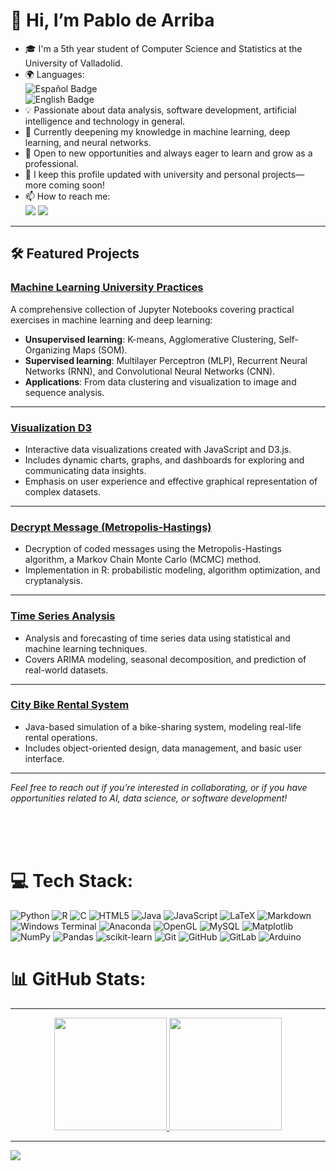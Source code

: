 # 👋 Hi, I’m Pablo de Arriba

- 🎓 I'm a 5th year student of Computer Science and Statistics at the University of Valladolid.
- 🌍 Languages:  
  ![Español Badge](https://img.shields.io/badge/Espa%C3%B1ol-eb4308)  
  ![English Badge](https://img.shields.io/badge/English-083ceb)
- 💡 Passionate about data analysis, software development, artificial intelligence and technology in general.
- 🤖 Currently deepening my knowledge in machine learning, deep learning, and neural networks.
- 🚀 Open to new opportunities and always eager to learn and grow as a professional.
- 💼 I keep this profile updated with university and personal projects—more coming soon!
- 📫 How to reach me:  
  <a href="mailto:pdearriba.mendizabal@gmail.com"><img src="https://img.shields.io/badge/-Gmail-%23333?style=for-the-badge&logo=gmail&logoColor=white"></a>
  <a href="https://www.linkedin.com/in/pablo-de-arriba-mendizábal-594632333" target="_blank"><img src="https://img.shields.io/badge/-LinkedIn-%230077B5?style=for-the-badge&logo=linkedin&logoColor=white"></a>

---

## 🛠️ Featured Projects

### [Machine Learning University Practices](https://github.com/pablo79d8/machine-learning-university-practices)
A comprehensive collection of Jupyter Notebooks covering practical exercises in machine learning and deep learning:
- **Unsupervised learning**: K-means, Agglomerative Clustering, Self-Organizing Maps (SOM).
- **Supervised learning**: Multilayer Perceptron (MLP), Recurrent Neural Networks (RNN), and Convolutional Neural Networks (CNN).
- **Applications**: From data clustering and visualization to image and sequence analysis.  

---

### [Visualization D3](https://github.com/pablo79d8/Visualization-D3)
- Interactive data visualizations created with JavaScript and D3.js.
- Includes dynamic charts, graphs, and dashboards for exploring and communicating data insights.
- Emphasis on user experience and effective graphical representation of complex datasets.

---

### [Decrypt Message (Metropolis-Hastings)](https://github.com/pablo79d8/MCMC-decoding)
- Decryption of coded messages using the Metropolis-Hastings algorithm, a Markov Chain Monte Carlo (MCMC) method.
- Implementation in R: probabilistic modeling, algorithm optimization, and cryptanalysis.

---

### [Time Series Analysis](https://github.com/pablo79d8/Time-Series-Analysis)
- Analysis and forecasting of time series data using statistical and machine learning techniques.
- Covers ARIMA modeling, seasonal decomposition, and prediction of real-world datasets.

---

### [City Bike Rental System](https://github.com/pablo79d8/CityBike)
- Java-based simulation of a bike-sharing system, modeling real-life rental operations.
- Includes object-oriented design, data management, and basic user interface.

---

*Feel free to reach out if you’re interested in collaborating, or if you have opportunities related to AI, data science, or software development!*


<br><br><br>

# 💻 Tech Stack:
![Python](https://img.shields.io/badge/python-3670A0?style=for-the-badge&logo=python&logoColor=ffdd54) ![R](https://img.shields.io/badge/r-%23276DC3.svg?style=for-the-badge&logo=r&logoColor=white) ![C](https://img.shields.io/badge/c-%2300599C.svg?style=for-the-badge&logo=c&logoColor=white) ![HTML5](https://img.shields.io/badge/html5-%23E34F26.svg?style=for-the-badge&logo=html5&logoColor=white) ![Java](https://img.shields.io/badge/java-%23ED8B00.svg?style=for-the-badge&logo=openjdk&logoColor=white) ![JavaScript](https://img.shields.io/badge/javascript-%23323330.svg?style=for-the-badge&logo=javascript&logoColor=%23F7DF1E) ![LaTeX](https://img.shields.io/badge/latex-%23008080.svg?style=for-the-badge&logo=latex&logoColor=white) ![Markdown](https://img.shields.io/badge/markdown-%23000000.svg?style=for-the-badge&logo=markdown&logoColor=white) ![Windows Terminal](https://img.shields.io/badge/Windows%20Terminal-%234D4D4D.svg?style=for-the-badge&logo=windows-terminal&logoColor=white) ![Anaconda](https://img.shields.io/badge/Anaconda-%2344A833.svg?style=for-the-badge&logo=anaconda&logoColor=white) ![OpenGL](https://img.shields.io/badge/OpenGL-%23FFFFFF.svg?style=for-the-badge&logo=opengl) ![MySQL](https://img.shields.io/badge/mysql-4479A1.svg?style=for-the-badge&logo=mysql&logoColor=white) ![Matplotlib](https://img.shields.io/badge/Matplotlib-%23ffffff.svg?style=for-the-badge&logo=Matplotlib&logoColor=black) ![NumPy](https://img.shields.io/badge/numpy-%23013243.svg?style=for-the-badge&logo=numpy&logoColor=white) ![Pandas](https://img.shields.io/badge/pandas-%23150458.svg?style=for-the-badge&logo=pandas&logoColor=white) ![scikit-learn](https://img.shields.io/badge/scikit--learn-%23F7931E.svg?style=for-the-badge&logo=scikit-learn&logoColor=white) ![Git](https://img.shields.io/badge/git-%23F05033.svg?style=for-the-badge&logo=git&logoColor=white) ![GitHub](https://img.shields.io/badge/github-%23121011.svg?style=for-the-badge&logo=github&logoColor=white) ![GitLab](https://img.shields.io/badge/gitlab-%23181717.svg?style=for-the-badge&logo=gitlab&logoColor=white) ![Arduino](https://img.shields.io/badge/-Arduino-00979D?style=for-the-badge&logo=Arduino&logoColor=white)
# 📊 GitHub Stats:


---




<div align="center">
  <a href="https://github.com/pablo79d8">
  <img height="180em" src="https://github-readme-stats.vercel.app/api?username=pablo79d8&show_icons=true&theme=cobalt&include_all_commits=true&count_private=true"/>
  <img height="180em" src="https://github-readme-stats.vercel.app/api/top-langs/?username=pablo79d8&layout=compact&langs_count=7&theme=cobalt"/>
</div>
    
---

 [![](https://visitcount.itsvg.in/api?id=pablo79d8&icon=0&color=0)](https://visitcount.itsvg.in)
